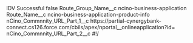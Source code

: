 <?xml version="1.0" encoding="UTF-8"?>
<CustomMetadata xmlns="http://soap.sforce.com/2006/04/metadata" xmlns:xsi="http://www.w3.org/2001/XMLSchema-instance" xmlns:xsd="http://www.w3.org/2001/XMLSchema">
    <label>IDV Successful</label>
    <protected>false</protected>
    <values>
        <field>Route_Group_Name__c</field>
        <value xsi:type="xsd:string">ncino-business-application</value>
    </values>
    <values>
        <field>Route_Name__c</field>
        <value xsi:type="xsd:string">ncino-business-application-product-info</value>
    </values>
    <values>
        <field>nCino_Commnnity_URL_Part_1__c</field>
        <value xsi:type="xsd:string">https://partial-cynergybank-connect.cs126.force.com/cbils/apex/nportal__onlineapplication?id=</value>
    </values>
    <values>
        <field>nCino_Commnnity_URL_Part_2__c</field>
        <value xsi:type="xsd:string">#!/</value>
    </values>
</CustomMetadata>
